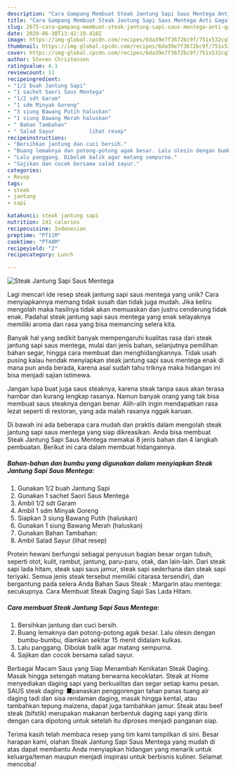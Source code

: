 ```yaml
---
description: "Cara Gampang Membuat Steak Jantung Sapi Saus Mentega Anti Gagal"
title: "Cara Gampang Membuat Steak Jantung Sapi Saus Mentega Anti Gagal"
slug: 2675-cara-gampang-membuat-steak-jantung-sapi-saus-mentega-anti-gagal
date: 2020-06-30T13:42:19.410Z
image: https://img-global.cpcdn.com/recipes/6da39e7f3672bc9f/751x532cq70/steak-jantung-sapi-saus-mentega-foto-resep-utama.jpg
thumbnail: https://img-global.cpcdn.com/recipes/6da39e7f3672bc9f/751x532cq70/steak-jantung-sapi-saus-mentega-foto-resep-utama.jpg
cover: https://img-global.cpcdn.com/recipes/6da39e7f3672bc9f/751x532cq70/steak-jantung-sapi-saus-mentega-foto-resep-utama.jpg
author: Steven Christensen
ratingvalue: 4.1
reviewcount: 11
recipeingredient:
- "1/2 buah Jantung Sapi"
- "1 sachet Saori Saus Mentega"
- "1/2 sdt Garam"
- "1 sdm Minyak Goreng"
- "3 siung Bawang Putih haluskan"
- "1 siung Bawang Merah haluskan"
- " Bahan Tambahan"
- " Salad Sayur           lihat resep"
recipeinstructions:
- "Bersihkan jantung dan cuci bersih."
- "Buang lemaknya dan potong-potong agak besar. Lalu olesin dengan bumbu-bumbu, diamkan sekitar 15 menit didalam kulkas."
- "Lalu panggang. Dibolak balik agar matang sempurna."
- "Sajikan dan cocok bersama salad sayur."
categories:
- Resep
tags:
- steak
- jantung
- sapi

katakunci: steak jantung sapi 
nutrition: 241 calories
recipecuisine: Indonesian
preptime: "PT11M"
cooktime: "PT48M"
recipeyield: "2"
recipecategory: Lunch

---
```



![Steak Jantung Sapi Saus Mentega](https://img-global.cpcdn.com/recipes/6da39e7f3672bc9f/751x532cq70/steak-jantung-sapi-saus-mentega-foto-resep-utama.jpg)

Lagi mencari ide resep steak jantung sapi saus mentega yang unik? Cara menyiapkannya memang tidak susah dan tidak juga mudah. Jika keliru mengolah maka hasilnya tidak akan memuaskan dan justru cenderung tidak enak. Padahal steak jantung sapi saus mentega yang enak selayaknya memiliki aroma dan rasa yang bisa memancing selera kita.

Banyak hal yang sedikit banyak mempengaruhi kualitas rasa dari steak jantung sapi saus mentega, mulai dari jenis bahan, selanjutnya pemilihan bahan segar, hingga cara membuat dan menghidangkannya. Tidak usah pusing kalau hendak menyiapkan steak jantung sapi saus mentega enak di mana pun anda berada, karena asal sudah tahu triknya maka hidangan ini bisa menjadi sajian istimewa.

Jangan lupa buat juga saus steaknya, karena steak tanpa saus akan terasa hambar dan kurang lengkap rasanya. Namun banyak orang yang tak bisa membuat saus steaknya dengan benar. Alih-alih ingin mendapatkan rasa lezat seperti di restoran, yang ada malah rasanya nggak karuan.


Di bawah ini ada beberapa cara mudah dan praktis dalam mengolah steak jantung sapi saus mentega yang siap dikreasikan. Anda bisa membuat Steak Jantung Sapi Saus Mentega memakai 8 jenis bahan dan 4 langkah pembuatan. Berikut ini cara dalam membuat hidangannya.

<!--inarticleads1-->

##### Bahan-bahan dan bumbu yang digunakan dalam menyiapkan Steak Jantung Sapi Saus Mentega:

1. Gunakan 1/2 buah Jantung Sapi
1. Gunakan 1 sachet Saori Saus Mentega
1. Ambil 1/2 sdt Garam
1. Ambil 1 sdm Minyak Goreng
1. Siapkan 3 siung Bawang Putih (haluskan)
1. Gunakan 1 siung Bawang Merah (haluskan)
1. Gunakan  Bahan Tambahan:
1. Ambil  Salad Sayur           (lihat resep)


Protein hewani berfungsi sebagai penyusun bagian besar organ tubuh, seperti otot, kulit, rambut, jantung, paru-paru, otak, dan lain-lain. Dari steak sapi lada hitam, steak sapi saus jamur, steak sapi sederhana dan steak sapi teriyaki. Semua jenis steak tersebut memiliki citarasa tersendiri, dan bergantung pada selera Anda Bahan Saus Steak : Margarin atau mentega: secukupnya. Cara Membuat Steak Daging Sapi Sas Lada Hitam. 

<!--inarticleads2-->

##### Cara membuat Steak Jantung Sapi Saus Mentega:

1. Bersihkan jantung dan cuci bersih.
1. Buang lemaknya dan potong-potong agak besar. Lalu olesin dengan bumbu-bumbu, diamkan sekitar 15 menit didalam kulkas.
1. Lalu panggang. Dibolak balik agar matang sempurna.
1. Sajikan dan cocok bersama salad sayur.


Berbagai Macam Saus yang Siap Menambah Kenikatan Steak Daging. Masak hingga setengah matang berwarna kecoklatan. Steak at Home menyediakan daging sapi yang berkualitas dan segar setiap kamu pesan. SAUS steak daging: ■panaskan penggorengan tahan panas tuang air daging tadi dan sisa rendaman daging, masak hingga kental, atau tambahkan tepung maizena, dapat juga tambahkan jamur. Steak atau beef steak (bifstik) merupakan makanan berbentuk daging sapi yang diiris dengan cara dipotong untuk setelah itu diproses menjadi panganan siap. 

Terima kasih telah membaca resep yang tim kami tampilkan di sini. Besar harapan kami, olahan Steak Jantung Sapi Saus Mentega yang mudah di atas dapat membantu Anda menyiapkan hidangan yang menarik untuk keluarga/teman maupun menjadi inspirasi untuk berbisnis kuliner. Selamat mencoba!
